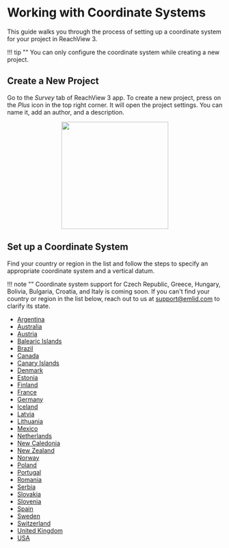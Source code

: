 # Working with Coordinate Systems

This guide walks you through the process of setting up a coordinate system for your project in ReachView 3. 

!!! tip ""
    You can only configure the coordinate system while creating a new project.

## Create a New Project

Go to the *Survey* tab of ReachView 3 app. To create a new project, press on the *Plus* icon in the top right corner. It will open the project settings. You can name it, add an author, and a description.

<p style="text-align:center"><img src="../img/crs-setup/new-project.gif" style="width: 250px;"/></p>

## Set up a Coordinate System

Find your country or region in the list and follow the steps to specify an appropriate coordinate system and a vertical datum.

!!! note ""
    Coordinate system support for Czech Republic, Greece, Hungary, Bolivia, Bulgaria, Croatia, and Italy is coming soon. If you can't find your country or region in the list below, reach out to us at support@emlid.com to clarify its state.

* [Argentina](../countries/argentina)
* [Australia](../countries/australia)
* [Austria](../countries/austria)
* [Balearic Islands](../countries/balearic-islands)
* [Brazil](../countries/brazil)
* [Canada](../countries/canada)
* [Canary Islands](../countries/canary-islands)
* [Denmark](../countries/denmark)
* [Estonia](../countries/estonia)
* [Finland](../countries/finland)
* [France](../countries/france)
* [Germany](../countries/germany)
* [Iceland](../countries/iceland)
* [Latvia](../countries/latvia)
* [Lithuania](../countries/lithuania)
* [Mexico](../countries/mexico)
* [Netherlands](../countries/netherlands)
* [New Caledonia](../countries/new-caledonia)
* [New Zealand](../countries/new-zealand)
* [Norway](../countries/norway)
* [Poland](../countries/poland)
* [Portugal](../countries/portugal)
* [Romania](../countries/romania)
* [Serbia](../countries/serbia)
* [Slovakia](../countries/slovakia)
* [Slovenia](../countries/slovenia)
* [Spain](../countries/spain)
* [Sweden](../countries/sweden)
* [Switzerland](../countries/switzerland)
* [United Kingdom](../countries/united-kingdom)
* [USA](../countries/usa)